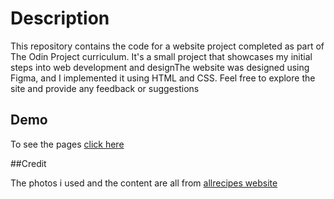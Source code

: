 # Description

This repository contains the code for a website project completed as part of The Odin Project curriculum. It's a small project that showcases my initial steps into web development and designThe website was designed using Figma, and I implemented it using HTML and CSS. Feel free to explore the site and provide any feedback or suggestions

## Demo

To see the pages [click here](https://hafsabn.github.io/recipes_page/)

##Credit

The photos i used and the content are all from [allrecipes website](https://www.allrecipes.com/)
